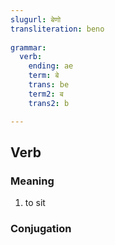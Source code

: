 ```yaml
---
slugurl: बेणो
transliteration: beno
 
grammar:
  verb:
    ending: ae
    term: बे
    trans: be
    term2: ब
    trans2: b

---
```


## Verb

### Meaning

<word-meanings>

1. to sit

</word-meanings>

### Conjugation

<verb-conj :grammar="grammar"></verb-conj>
